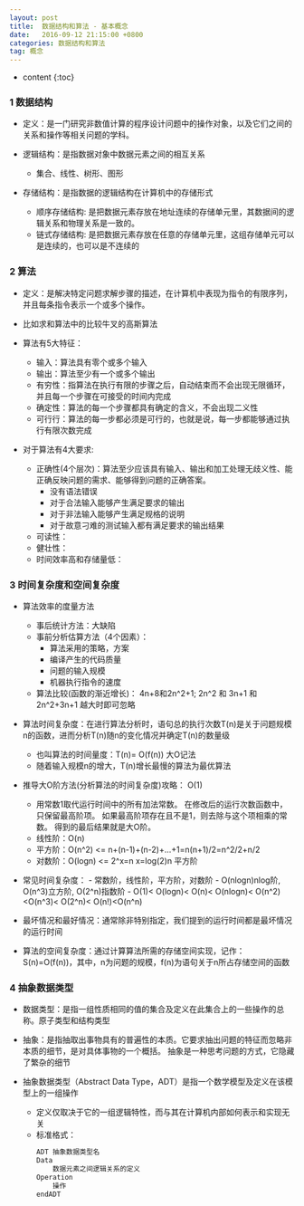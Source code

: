 ```yaml
---
layout: post
title:  数据结构和算法 - 基本概念
date:   2016-09-12 21:15:00 +0800
categories: 数据结构和算法
tag: 概念
---
```


* content
{:toc}

 
### 1 数据结构

* 定义：是一门研究非数值计算的程序设计问题中的操作对象，以及它们之间的关系和操作等相关问题的学科。

* 逻辑结构：是指数据对象中数据元素之间的相互关系
	- 集合、线性、树形、图形
	
* 存储结构：是指数据的逻辑结构在计算机中的存储形式
	- 顺序存储结构: 是把数据元素存放在地址连续的存储单元里，其数据间的逻辑关系和物理关系是一致的。
	- 链式存储结构: 是把数据元素存放在任意的存储单元里，这组存储单元可以是连续的，也可以是不连续的

### 2 算法

* 定义：是解决特定问题求解步骤的描述，在计算机中表现为指令的有限序列，并且每条指令表示一个或多个操作。

* 比如求和算法中的比较牛叉的高斯算法

* 算法有5大特征：
	- 输入：算法具有零个或多个输入
	- 输出：算法至少有一个或多个输出
	- 有穷性：指算法在执行有限的步骤之后，自动结束而不会出现无限循环，并且每一个步骤在可接受的时间内完成
	- 确定性：算法的每一个步骤都具有确定的含义，不会出现二义性
	- 可行行：算法的每一步都必须是可行的，也就是说，每一步都能够通过执行有限次数完成
	
* 对于算法有4大要求:
	- 正确性(4个层次)：算法至少应该具有输入、输出和加工处理无歧义性、能正确反映问题的需求、能够得到问题的正确答案。
		- 没有语法错误
		- 对于合法输入能够产生满足要求的输出
		- 对于非法输入能够产生满足规格的说明
		- 对于故意刁难的测试输入都有满足要求的输出结果
	- 可读性：
	- 健壮性：
	- 时间效率高和存储量低：

### 3 时间复杂度和空间复杂度

* 算法效率的度量方法
	- 事后统计方法：大缺陷
	- 事前分析估算方法（4个因素）：
		- 算法采用的策略，方案
		- 编译产生的代码质量
		- 问题的输入规模
		- 机器执行指令的速度
	- 算法比较(函数的渐近增长)： 4n+8和2n^2+1; 2n^2 和 3n+1 和 2n^2+3n+1 越大时即可忽略
	
* 算法时间复杂度：在进行算法分析时，语句总的执行次数T(n)是关于问题规模n的函数，进而分析T(n)随n的变化情况并确定T(n)的数量级
	- 也叫算法的时间量度：T(n)= O(f(n)) 大O记法
	- 随着输入规模n的增大，T(n)增长最慢的算法为最优算法
	
* 推导大O阶方法(分析算法的时间复杂度)攻略： O(1)
	- 用常数1取代运行时间中的所有加法常数。
		在修改后的运行次数函数中，只保留最高阶项。
		如果最高阶项存在且不是1，则去除与这个项相乘的常数。
		得到的最后结果就是大O阶。
	- 线性阶：O(n)
	- 平方阶：O(n^2) <= n+(n-1)+(n-2)+...+1=n(n+1)/2=n^2/2+n/2
	- 对数阶：O(logn) <= 2^x=n x=log(2)n 平方阶
* 常见时间复杂度：
		- 常数阶，线性阶，平方阶，对数阶
		- O(nlogn)nlog阶, O(n^3)立方阶, O(2^n)指数阶
		- O(1)< O(logn)< O(n)< O(nlogn)< O(n^2)<O(n^3)< O(2^n)< O(n!)<O(n^n)
* 最坏情况和最好情况：通常除非特别指定，我们提到的运行时间都是最坏情况的运行时间

* 算法的空间复杂度：通过计算算法所需的存储空间实现，记作：S(n)=O(f(n))，其中，n为问题的规模，f(n)为语句关于n所占存储空间的函数

### 4 抽象数据类型

* 数据类型：是指一组性质相同的值的集合及定义在此集合上的一些操作的总称。原子类型和结构类型

* 抽象：是指抽取出事物具有的普遍性的本质。它要求抽出问题的特征而忽略非本质的细节，是对具体事物的一个概括。
		抽象是一种思考问题的方式，它隐藏了繁杂的细节
		
* 抽象数据类型（Abstract Data Type，ADT）是指一个数学模型及定义在该模型上的一组操作
	- 定义仅取决于它的一组逻辑特性，而与其在计算机内部如何表示和实现无关
	- 标准格式：
		```bash	
		ADT 抽象数据类型名    
		Data    
			数据元素之间逻辑关系的定义  
		Operation  
			操作  
		endADT  
		```
